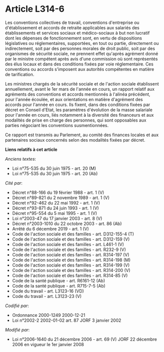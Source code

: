 # Article L314-6

Les conventions collectives de travail, conventions d'entreprise ou d'établissement et accords de retraite applicables aux
salariés des établissements et services sociaux et médico-sociaux à but non lucratif dont les dépenses de fonctionnement
sont, en vertu de dispositions législatives ou réglementaires, supportées, en tout ou partie, directement ou indirectement,
soit par des personnes morales de droit public, soit par des organismes de sécurité sociale, ne prennent effet qu'après
agrément donné par le ministre compétent après avis d'une commission où sont représentés des élus locaux et dans des
conditions fixées par voie réglementaire. Ces conventions ou accords s'imposent aux autorités compétentes en matière de
tarification.

Les ministres chargés de la sécurité sociale et de l'action sociale établissent annuellement, avant le 1er mars de l'année en
cours, un rapport relatif aux agréments des conventions et accords mentionnés à l'alinéa précédent, pour l'année écoulée, et
aux orientations en matière d'agrément des accords pour l'année en cours. Ils fixent, dans des conditions fixées par décret
en Conseil d'Etat, les paramètres d'évolution de la masse salariale pour l'année en cours, liés notamment à la diversité des
financeurs et aux modalités de prise en charge des personnes, qui sont opposables aux parties négociant les conventions
susmentionnées.

Ce rapport est transmis au Parlement, au comité des finances locales et aux partenaires sociaux concernés selon des modalités
fixées par décret.

**Liens relatifs à cet article**

_Anciens textes_:

  - Loi n°75-535 du 30 juin 1975 - art. 20 (M)
  - Loi n°75-535 du 30 juin 1975 - art. 20 (Ab)

_Cité par_:

  - Décret n°88-166 du 19 février 1988 - art. 1 (V)
  - Décret n°89-821 du 2 novembre 1989 - art. 1 (V)
  - Décret n°92-462 du 22 mai 1992 - art. 1 (V)
  - Décret n°93-871 du 24 juin 1993 - art. 1 (V)
  - Décret n°95-554 du 5 mai 1995 - art. 1 (V)
  - Loi n°2003-47 du 17 janvier 2003 - art. 8 (V)
  - Décret n°2003-1010 du 22 octobre 2003 - art. 86 (Ab)
  - Arrêté du 6 décembre 2019 - art. 1 (V)
  - Code de l'action sociale et des familles - art. D312-155-4 (T)
  - Code de l'action sociale et des familles - art. D312-159 (V)
  - Code de l'action sociale et des familles - art. L461-1 (V)
  - Code de l'action sociale et des familles - art. R232-9 (V)
  - Code de l'action sociale et des familles - art. R314-197 (V)
  - Code de l'action sociale et des familles - art. R314-198 (M)
  - Code de l'action sociale et des familles - art. R314-199 (V)
  - Code de l'action sociale et des familles - art. R314-200 (V)
  - Code de l'action sociale et des familles - art. R314-85 (V)
  - Code de la santé publique - art. R6161-12 (Ab)
  - Code de la santé publique - art. R715-7-5 (Ab)
  - Code du travail - art. L3123-16 (VD)
  - Code du travail - art. L3123-23 (V)

_Codifié par_:

  - Ordonnance 2000-1249 2000-12-21
  - Loi n°2002-2 2002-01-02 art. 87 JORF 3 janvier 2002

_Modifié par_:

  - Loi n°2006-1640 du 21 décembre 2006 - art. 69 (V) JORF 22 décembre 2006 en vigueur le 1er janvier 2008
